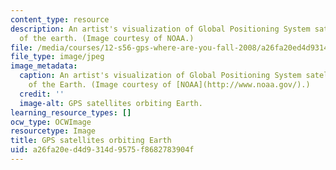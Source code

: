 ```yaml
---
content_type: resource
description: An artist's visualization of Global Positioning System satellite coverage
  of the earth. (Image courtesy of NOAA.)
file: /media/courses/12-s56-gps-where-are-you-fall-2008/a26fa20ed4d9314d9575f8682783904f_12-s56f08.jpg
file_type: image/jpeg
image_metadata:
  caption: An artist's visualization of Global Positioning System satellite coverage
    of the Earth. (Image courtesy of [NOAA](http://www.noaa.gov/).)
  credit: ''
  image-alt: GPS satellites orbiting Earth.
learning_resource_types: []
ocw_type: OCWImage
resourcetype: Image
title: GPS satellites orbiting Earth
uid: a26fa20e-d4d9-314d-9575-f8682783904f
---
```

